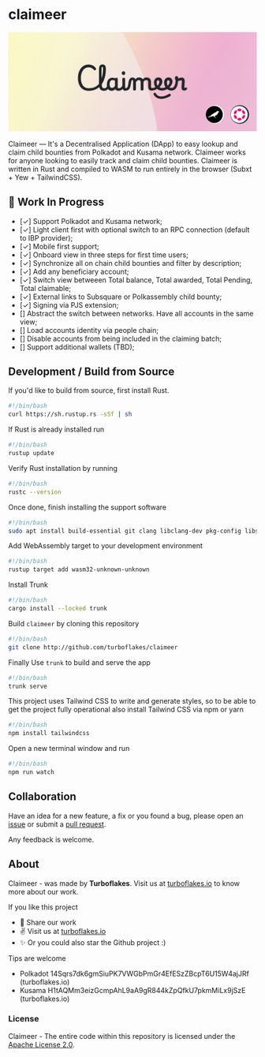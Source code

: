 # claimeer

<p align="center">
  <img src="https://github.com/turboflakes/claimeer/blob/main/claimeer_github_header.png?raw=true">
</p>

Claimeer ― It's a Decentralised Application (DApp) to easy lookup and claim child bounties from Polkadot and Kusama network. Claimeer works for anyone looking to easily track and claim child bounties. Claimeer is written in Rust and compiled to WASM to run entirely in the browser (Subxt + Yew + TailwindCSS).

## 🚧 Work In Progress

- [&check;] Support Polkadot and Kusama network;
- [&check;] Light client first with optional switch to an RPC connection (default to IBP provider);
- [&check;] Mobile first support;
- [&check;] Onboard view in three steps for first time users;
- [&check;] Synchronize all on chain child bounties and filter by description;
- [&check;] Add any beneficiary account;
- [&check;] Switch view betweeen Total balance, Total awarded, Total Pending, Total claimable;
- [&check;] External links to Subsquare or Polkassembly child bounty;
- [&check;] Signing via PJS extension;
- [] Abstract the switch between networks. Have all accounts in the same view;
- [] Load accounts identity via people chain;
- [] Disable accounts from being included in the claiming batch;
- [] Support additional wallets (TBD);

## Development / Build from Source

If you'd like to build from source, first install Rust.

```bash
#!/bin/bash
curl https://sh.rustup.rs -sSf | sh
```

If Rust is already installed run

```bash
#!/bin/bash
rustup update
```

Verify Rust installation by running

```bash
#!/bin/bash
rustc --version
```

Once done, finish installing the support software

```bash
#!/bin/bash
sudo apt install build-essential git clang libclang-dev pkg-config libssl-dev
```

Add WebAssembly target to your development environment

```bash
#!/bin/bash
rustup target add wasm32-unknown-unknown
```

Install Trunk

```bash
#!/bin/bash
cargo install --locked trunk
```

Build `claimeer` by cloning this repository

```bash
#!/bin/bash
git clone http://github.com/turboflakes/claimeer
```

Finally Use `trunk` to build and serve the app

```bash
#!/bin/bash
trunk serve
```

This project uses Tailwind CSS to write and generate styles, so to be able to get the project fully operational also install Tailwind CSS via npm or yarn

```bash
#!/bin/bash
npm install tailwindcss
```

Open a new terminal window and run 

```bash
#!/bin/bash
npm run watch
```

## Collaboration

Have an idea for a new feature, a fix or you found a bug, please open an [issue](https://github.com/turboflakes/crunch/issues) or submit a [pull request](https://github.com/turboflakes/crunch/pulls).

Any feedback is welcome.

## About

Claimeer - was made by **Turboflakes**. Visit us at <a href="https://turboflakes.io" target="_blank" rel="noreferrer">turboflakes.io</a> to know more about our work.

If you like this project
  - 🚀 Share our work 
  - ✌️ Visit us at <a href="https://turboflakes.io" target="_blank" rel="noreferrer">turboflakes.io</a>
  - ✨ Or you could also star the Github project :)

Tips are welcome

- Polkadot 14Sqrs7dk6gmSiuPK7VWGbPmGr4EfESzZBcpT6U15W4ajJRf (turboflakes.io)
- Kusama H1tAQMm3eizGcmpAhL9aA9gR844kZpQfkU7pkmMiLx9jSzE (turboflakes.io)

### License

Claimeer - The entire code within this repository is licensed under the [Apache License 2.0](./LICENSE).